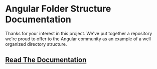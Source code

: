 Angular Folder Structure Documentation
======================================

Thanks for your interest in this project.  We've put together a repository
we're proud to offer to the Angular community as an example of a well
organized directory structure.

[Read The Documentation](https://angular-folder-structure.readthedocs.io/en/latest/)
------------------------
